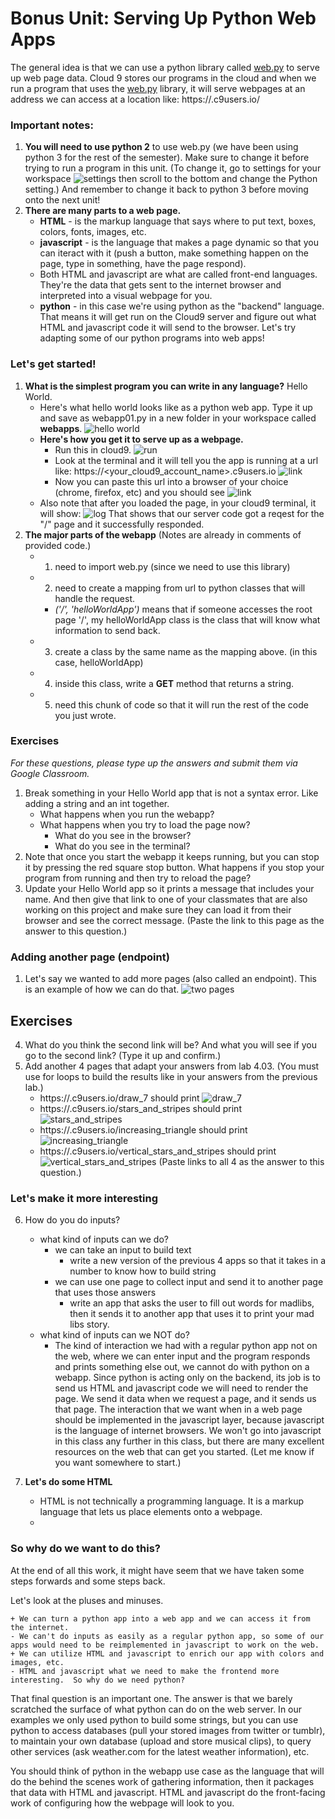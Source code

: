 # Bonus Unit: Serving Up Python Web Apps #

The general idea is that we can use a python library called [web.py](http://webpy.org/) to serve up web page data.  Cloud 9 stores our programs in the cloud and when we run a program that uses the [web.py](http://webpy.org/) library, it will serve webpages at an address we can access at a location like:
https://<your id>.c9users.io/

### Important notes: ###
1.  __You will need to use python 2__ to use web.py (we have been using python 3 for the rest of the semester).  Make sure to change it before trying to run a program in this unit.
(To change it, go to settings for your workspace
![settings](https://github.com/ttwu/2nd-semester-introduction-to-computer-science-principles/blob/master/units/5b_unit/webapp01.PNG)
then scroll to the bottom and change the Python setting.)
And remember to change it back to python 3 before moving onto the next unit!
2.  __There are many parts to a web page.__
    * __HTML__ - is the markup language that says where to put text, boxes, colors, fonts, images, etc.
	* __javascript__ - is the language that makes a page dynamic so that you can iteract with it (push a button, make something happen on the page, type in something, have the page respond).
	* Both HTML and javascript are what are called front-end languages.  They're the data that gets sent to the internet browser and interpreted into a visual webpage for you.
	* __python__ - in this case we're using python as the "backend" language.  That means it will get run on the Cloud9 server and figure out what HTML and javascript code it will send to the browser.  Let's try adapting some of our python programs into web apps!

### Let's get started! ###
1.  __What is the simplest program you can write in any language?__ Hello World.
	- Here's what hello world looks like as a python web app.  Type it up and save as webapp01.py in a new folder in your workspace called __webapps__.
	![hello world](https://github.com/ttwu/2nd-semester-introduction-to-computer-science-principles/blob/master/units/5b_unit/webapp02.PNG)
	- __Here's how you get it to serve up as a webpage.__
		- Run this in cloud9.  ![run](https://github.com/ttwu/2nd-semester-introduction-to-computer-science-principles/blob/master/units/5b_unit/webapp03.PNG)
		- Look at the terminal and it will tell you the app is running at a url like:  https://<your_cloud9_account_name>.c9users.io
	    ![link](https://github.com/ttwu/2nd-semester-introduction-to-computer-science-principles/blob/master/units/5b_unit/webapp04.PNG)
		- Now you can paste this url into a browser of your choice (chrome, firefox, etc) and you should see
		![link](https://github.com/ttwu/2nd-semester-introduction-to-computer-science-principles/blob/master/units/5b_unit/webapp05.PNG)
    - Also note that after you loaded the page, in your cloud9 terminal, it will show:
    ![log](https://github.com/ttwu/2nd-semester-introduction-to-computer-science-principles/blob/master/units/5b_unit/webapp06.PNG)
    That shows that our server code got a reqest for the "/" page and it successfully responded.
2.  __The major parts of the webapp__ (Notes are already in comments of provided code.)
    * 1.  need to import web.py (since we need to use this library)
    * 2.  need to create a mapping from url to python classes that will handle the request.
        * *('/', 'helloWorldApp')* means that if someone accesses the root page '/', my helloWorldApp class is the class that will know what information to send back.
    * 3. create a class by the same name as the mapping above.  (in this case, helloWorldApp)
    * 4. inside this class, write a __GET__ method that returns a string.
    * 5. need this chunk of code so that it will run the rest of the code you just wrote.

### Exercises ###
*For these questions, please type up the answers and submit them via Google Classroom.*

1. Break something in your Hello World app that is not a syntax error.  Like adding a string and an int together.
    - What happens when you run the webapp?
    - What happens when you try to load the page now?
        - What do you see in the browser?
        - What do you see in the terminal?
 2.  Note that once you start the webapp it keeps running, but you can stop it by pressing the red square stop button.  What happens if you stop your program from running and then try to reload the page?
3.  Update your Hello World app so it prints a message that includes your name.  And then give that link to one of your classmates that are also working on this project and make sure they can load it from their browser and see the correct message.  (Paste the link to this page as the answer to this question.)

### Adding another page (endpoint) ###
1.  Let's say we wanted to add more pages (also called an endpoint).  This is an example of how we can do that.
![two pages](https://github.com/ttwu/2nd-semester-introduction-to-computer-science-principles/blob/master/units/5b_unit/webapp07.PNG)

## Exercises ##
4.  What do you think the second link will be?  And what you will see if you go to the second link?  (Type it up and confirm.)
5.  Add another 4 pages that adapt your answers from lab 4.03.  (You must use for loops to build the results like in your answers from the previous lab.)
    - https://<your id>.c9users.io/draw_7     should print
        ![draw_7](https://github.com/ttwu/2nd-semester-introduction-to-computer-science-principles/blob/master/units/5b_unit/webapp08.PNG)
    - https://<your id>.c9users.io/stars_and_stripes     should print
        ![stars_and_stripes](https://github.com/ttwu/2nd-semester-introduction-to-computer-science-principles/blob/master/units/5b_unit/webapp09.PNG)
    - https://<your id>.c9users.io/increasing_triangle     should print
        ![increasing_triangle](https://github.com/ttwu/2nd-semester-introduction-to-computer-science-principles/blob/master/units/5b_unit/webapp10.PNG)
    - https://<your id>.c9users.io/vertical_stars_and_stripes     should print
        ![vertical_stars_and_stripes](https://github.com/ttwu/2nd-semester-introduction-to-computer-science-principles/blob/master/units/5b_unit/webapp11.PNG)
    (Paste links to all 4 as the answer to this question.)
    
### Let's make it more interesting ###
6.  How do you do inputs?
    - what kind of inputs can we do?
        - we can take an input to build text
            - write a new version of the previous 4 apps so that it takes in a number to know how to build string
        - we can use one page to collect input and send it to another page that uses those answers
            - write an app that asks the user to fill out words for madlibs, then it sends it to another app that uses it to print your mad libs story.
    - what kind of inputs can we NOT do?
        - The kind of interaction we had with a regular python app not on the web, where we can enter input and the program responds and prints something else out, we cannot do with python on a webapp.  Since python is acting only on the backend, its job is to send us HTML and javascript code we will need to render the page.  We send it data when we request a page, and it sends us that page.  The interaction that we want when in a web page should be implemented in the javascript layer, because javascript is the language of internet browsers.  We won't go into javascript in this class any further in this class, but there are many excellent resources on the web that can get you started.  (Let me know if you want somewhere to start.)

7.  __Let's do some HTML__
    - HTML is not technically a programming language.  It is a markup language that lets us place elements onto a webpage.  
    - 

### So why do we want to do this? ###
At the end of all this work, it might have seem that we have taken some steps forwards and some steps back.  

Let's look at the pluses and minuses.

    + We can turn a python app into a web app and we can access it from the internet.
    - We can't do inputs as easily as a regular python app, so some of our apps would need to be reimplemented in javascript to work on the web.
    + We can utilize HTML and javascript to enrich our app with colors and images, etc.
    - HTML and javascript what we need to make the frontend more interesting.  So why do we need python?
    
That final question is an important one.  The answer is that we barely scratched the surface of what python can do on the web server.  In our examples we only used python to build some strings, but you can use python to access databases (pull your stored images from twitter or tumblr), to maintain your own database (upload and store musical clips), to query other services (ask weather.com for the latest weather information), etc.

You should think of python in the webapp use case as the language that will do the behind the scenes work of gathering information, then it packages that data with HTML and javascript.  HTML and javascript do the front-facing work of configuring how the webpage will look to you.
